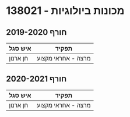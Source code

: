 # 138021 - מכונות ביולוגיות

## חורף 2019-2020

| איש סגל | תפקיד |
| ---- | ---- |
| חן ארנון | מרצה - אחראי מקצוע |

## חורף 2020-2021

| איש סגל | תפקיד |
| ---- | ---- |
| חן ארנון | מרצה - אחראי מקצוע |

